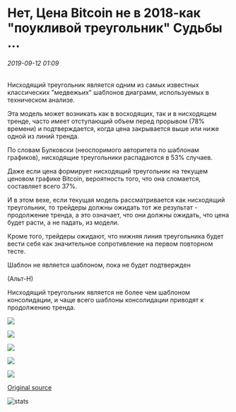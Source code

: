 # Нет, Цена Bitcoin не в 2018-как "поукливой треугольник" Судьбы ...

###### 2019-09-12 01:09

Нисходящий треугольник является одним из самых известных классических "медвежьих" шаблонов диаграмм, используемых в техническом анализе.

Эта модель может возникать как в восходящих, так и в нисходящем тренде, часто имеет отступающий объем перед прорывом (78% времени) и подтверждается, когда цена закрывается выше или ниже одной из линий тренда.

По словам Булковски (неоспоримого авторитета по шаблонам графиков), нисходящие треугольники распадаются в 53% случаев.

Даже если цена формирует нисходящий треугольник на текущем ценовом графике Bitcoin, вероятность того, что она сломается, составляет всего 37%.

И в этом вехе, если текущая модель рассматривается как нисходящий треугольник, то трейдеры должны ожидать тот же результат - продолжение тренда, а это означает, что они должны ожидать, что цена будет расти, а не падать, из модели.

Кроме того, трейдеры ожидают, что нижняя линия треугольника будет вести себя как значительное сопротивление на первом повторном тесте.

Шаблон не является шаблоном, пока не будет подтвержден

(Альт-Н)

Нисходящий треугольник является не более чем шаблоном консолидации, и чаще всего шаблоны консолидации приводят к продолжению тренда.

![](https://s3.cointelegraph.com/storage/uploads/view/011204bb2d315d61bfce162a66f0e4e7.png)

![](https://s3.cointelegraph.com/storage/uploads/view/468860cfa593f139e2e30f791607a715.png)

![](https://s3.cointelegraph.com/storage/uploads/view/e30eb7e118bfc43b9c6cbc8edbdbdb17.png)

![](https://s3.cointelegraph.com/storage/uploads/view/2ffc3debd6669bd74efd09cf17cff475.png)

![](https://s3.cointelegraph.com/storage/uploads/view/4e23b8c3e85a768fb3d57ea40c4deac3.png)

[Original source](https://cointelegraph.com/news/no-bitcoin-price-is-not-in-a-2018-like-descending-triangle-of-doom)

![stats](https://c.statcounter.com/11760860/0/a89fa40b/1/ "stats")